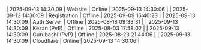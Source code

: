 | 2025-09-13 14:30:09 | Website | Online | 2025-09-13 14:30:06 |
| 2025-09-13 14:30:09 | Registration | Offline | 2025-09-09 16:40:23 |
| 2025-09-13 14:30:09 | Auth Server | Offline | 2025-08-18 09:33:31 |
| 2025-09-13 14:30:09 | Kezan (PvE) | Offline | 2025-08-03 17:58:02 |
| 2025-09-13 14:30:09 | Gurubashi (PvP) | Offline | 2025-08-23 21:44:06 |
| 2025-09-13 14:30:09 | Cloudflare | Online | 2025-09-13 14:30:06 |
